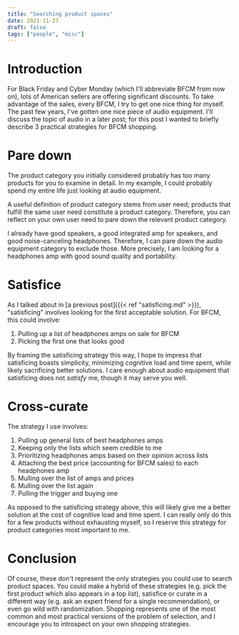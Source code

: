 ```yaml
---
title: "Searching product spaces"
date: 2021-11-27
draft: false
tags: ["people", "misc"]
---
```

# Introduction
For Black Friday and Cyber Monday (which I'll abbreviate BFCM from now on), lots of American sellers are offering significant discounts. To take advantage of the sales, every BFCM, I try to get one nice thing for myself. The past few years, I've gotten one nice piece of audio equipment. I'll discuss the topic of audio in a later post; for this post I wanted to briefly describe 3 practical strategies for BFCM shopping.
# Pare down
The product category you initially considered probably has too many products for you to examine in detail. In my example, I could probably spend my entire life just looking at audio equipment.

A useful definition of product category stems from user need; products that fulfill the same user need constitute a product category. Therefore, you can reflect on your own user need to pare down the relevant product category.

I already have good speakers, a good integrated amp for speakers, and good noise-canceling headphones. Therefore, I can pare down the audio equipment category to exclude those. More precisely, I am looking for a headphones amp with good sound quality and portability.
# Satisfice
As I talked about in [a previous post]({{< ref "satisficing.md" >}}), "satisficing" involves looking for the first acceptable solution. For BFCM, this could involve:
1. Pulling up a list of headphones amps on sale for BFCM
2. Picking the first one that looks good

By framing the satisficing strategy this way, I hope to impress that satisficing boasts simplicity, minimizing cognitive load and time spent, while likely sacrificing better solutions. I care enough about audio equipment that satisficing does not _satisfy_ me, though it may serve you well. 
# Cross-curate
The strategy I use involves:
1. Pulling up general lists of best headphones amps
2. Keeping only the lists which seem credible to me
3. Prioritizing headphones amps based on their opinion across lists
4. Attaching the best price (accounting for BFCM sales) to each headphones amp
5. Mulling over the list of amps and prices
6. Mulling over the list again
7. Pulling the trigger and buying one

As opposed to the satisficing strategy above, this will likely give me a better solution at the cost of cognitive load and time spent. I can really only do this for a few products without exhausting myself, so I reserve this strategy for product categories most important to me.
# Conclusion
Of course, these don't represent the only strategies you could use to search product spaces. You could make a hybrid of these strategies (e.g. pick the first product which also appears in a top list), satisfice or curate in a different way (e.g. ask an expert friend for a single recommendation), or even go wild with randomization. Shopping represents one of the most common and most practical versions of the problem of selection, and I encourage you to introspect on your own shopping strategies.
